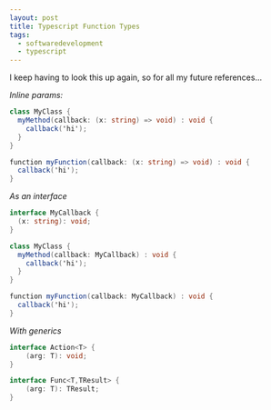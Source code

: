 ```yaml
---
layout: post
title: Typescript Function Types
tags:
  - softwaredevelopment
  - typescript
---
```


I keep having to look this up again, so for all my future references...

*Inline params:*

```cs
class MyClass {
  myMethod(callback: (x: string) => void) : void {
    callback('hi');
  }
}

function myFunction(callback: (x: string) => void) : void {
  callback('hi');
}
```

*As an interface*

```cs
interface MyCallback {
  (x: string): void;   
}

class MyClass {
  myMethod(callback: MyCallback) : void {
    callback('hi');
  }
}

function myFunction(callback: MyCallback) : void {
  callback('hi');
}
```

*With generics*

```cs
interface Action<T> {
    (arg: T): void;
}

interface Func<T,TResult> {
    (arg: T): TResult;
}
```
